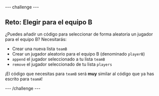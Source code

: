 --- challenge ---
## Reto: Elegir para el equipo B
¿Puedes añadir un código para seleccionar de forma aleatoria un jugador para el equipo B? Necesitarás:

+ Crear una nueva lista `teamB` 
+ Crear un jugador aleatorio para el equipo B (denominado `playerB`)
+ `append` el jugador seleccionado a tu lista `teamB`
+ `remove` el jugador seleccionado de tu lista `players`

¡El código que necesitas para `teamB` será __muy__ similar al código que ya has escrito para `teamA`! 


--- /challenge ---